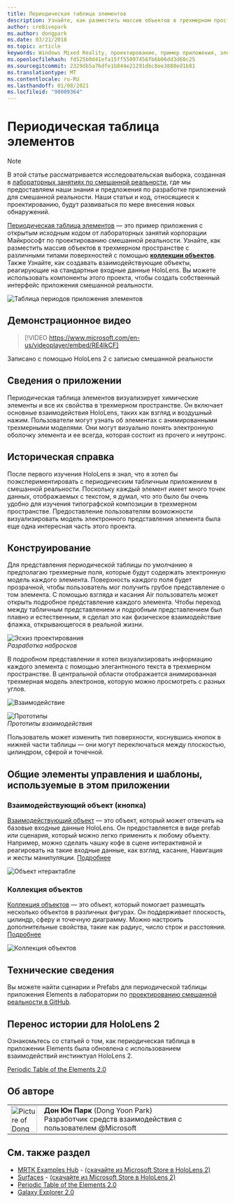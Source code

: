 ```yaml
---
title: Периодическая таблица элементов
description: Узнайте, как разместить массив объектов в трехмерном пространстве с различными типами поверхностей, используя коллекцию объектов с периодической таблицей примера приложения Elements.
author: cre8ivepark
ms.author: dongpark
ms.date: 03/21/2018
ms.topic: article
keywords: Windows Mixed Reality, проектирование, пример приложения, элементы управления, МРТК, набор средств для смешанной реальности, Unity, примеры приложений, примеры приложений, Открытый исходный код, Microsoft Store, HoloLens, гарнитура смешанной реальности, гарнитура Windows Mixed Reality, гарнитура виртуальной реальности
ms.openlocfilehash: fd525b0d41efa15ff55097456fb6b06dd3d60c25
ms.sourcegitcommit: 2329db5a76dfe1b844e21291dbc8ee3888ed1b81
ms.translationtype: MT
ms.contentlocale: ru-RU
ms.lasthandoff: 01/08/2021
ms.locfileid: "98009364"
---
```

# <a name="periodic-table-of-the-elements"></a>Периодическая таблица элементов

>[!NOTE]
>В этой статье рассматривается исследовательская выборка, созданная в [лабораторных занятиях по смешанной реальности](https://github.com/Microsoft/MRDesignLabs_Unity), где мы предоставляем наши знания и предложения по разработке приложений для смешанной реальности. Наши статьи и код, относящиеся к проектированию, будут развиваться по мере внесения новых обнаружений.

[Периодическая таблица элементов](https://github.com/Microsoft/MRDesignLabs_Unity_PeriodicTable) — это пример приложения с открытым исходным кодом от лабораторных занятий корпорации Майкрософт по проектированию смешанной реальности. Узнайте, как разместить массив объектов в трехмерном пространстве с различными типами поверхностей с помощью **[коллекции объектов](../../design/object-collection.md)**. Также Узнайте, как создавать взаимодействующие объекты, реагирующие на стандартные входные данные HoloLens. Вы можете использовать компоненты этого проекта, чтобы создать собственный интерфейс приложения смешанной реальности.

![Таблица периодов приложения элементов](images/640px-periodictable-hero.jpg)

## <a name="demo-video"></a>Демонстрационное видео 
> [!VIDEO https://www.microsoft.com/en-us/videoplayer/embed/RE4IkCF]

Записано с помощью HoloLens 2 с записью смешанной реальности

## <a name="about-the-app"></a>Сведения о приложении

Периодическая таблица элементов визуализирует химические элементы и все их свойства в трехмерном пространстве. Он включает основные взаимодействия HoloLens, таких как взгляд и воздушный нажим. Пользователи могут узнать об элементах с анимированными трехмерными моделями. Они могут визуально понять электронную оболочку элемента и ее всегда, которая состоит из прочего и неутронс.

## <a name="background"></a>Историческая справка

После первого изучения HoloLens я знал, что я хотел бы поэкспериментировать с периодическим табличным приложением в смешанной реальности. Поскольку каждый элемент имеет много точек данных, отображаемых с текстом, я думал, что это было бы очень удобно для изучения типографской композиции в трехмерном пространстве. Предоставление пользователям возможности визуализировать модель электронного представления элемента была еще одна интересная часть этого проекта.

## <a name="design"></a>Конструирование

Для представления периодической таблицы по умолчанию я предполагаю трехмерные поля, которые будут содержать электронную модель каждого элемента. Поверхность каждого поля будет прозрачной, чтобы пользователь мог получить грубое представление о том элемента. С помощью взгляда и касания Air пользователь может открыть подробное представление каждого элемента. Чтобы переход между табличным представлением и подробным представлением был плавно и естественным, я сделал это как физическое взаимодействие флажка, открывающегося в реальной жизни.

![Эскиз проектирования](images/640px-sketch20170406.jpg)<br>
*Разработка набросков*

В подробном представлении я хотел визуализировать информацию каждого элемента с помощью элегантноного текста в трехмерном пространстве. В центральной области отображается анимированная трехмерная модель электронов, которую можно просмотреть с разных углов.

![Взаимодействие](images/640px-periodictable-interaction.jpg)

![Прототипы](images/640px-periodictable-prototypes.jpg)<br>
*Прототипы взаимодействия*

Пользователь может изменить тип поверхности, коснувшись кнопок в нижней части таблицы — они могут переключаться между плоскостью, цилиндром, сферой и точечной.

## <a name="common-controls-and-patterns-used-in-this-app"></a>Общие элементы управления и шаблоны, используемые в этом приложении

### <a name="interactable-object-button"></a>Взаимодействующий объект (кнопка)

[Взаимодействующий объект](../../design/interactable-object.md) — это объект, который может отвечать на базовые входные данные HoloLens. Он предоставляется в виде prefab или сценария, который можно легко применить к любому объекту. Например, можно сделать чашку кофе в сцене интерактивной и реагировать на такие входные данные, как взгляд, касание, Навигация и жесты манипуляции. [Подробнее](../../design/interactable-object.md)

![Объект нтерактабле](images/640px-periodictable-interactableobject.jpg)

### <a name="object-collection"></a>Коллекция объектов

[Коллекция объектов](../../design/object-collection.md) — это объект, который помогает размещать несколько объектов в различных фигурах. Он поддерживает плоскость, цилиндр, сферу и точечную диаграмму. Можно настроить дополнительные свойства, такие как радиус, число строк и расстояния. [Подробнее](../../design/object-collection.md)

![Коллекция объектов](images/640px-periodictable-collections.jpg)

## <a name="technical-details"></a>Технические сведения

Вы можете найти сценарии и Prefabs для периодической таблицы приложения Elements в лаборатории по [проектированию смешанной реальности в GitHub](https://github.com/Microsoft/MRDesignLabs_Unity_PeriodicTable).

## <a name="porting-story-for-hololens-2"></a>Перенос истории для HoloLens 2

Ознакомьтесь со статьей о том, как периодическая таблица в приложении Elements была обновлена с использованием взаимодействий инстинктуал HoloLens 2.

[Periodic Table of the Elements 2.0](https://medium.com/@dongyoonpark/bringing-the-periodic-table-of-the-elements-app-to-hololens-2-with-mrtk-v2-a6e3d8362158)




## <a name="about-the-author"></a>Об авторе

<table style="border-collapse:collapse" padding-left="0px">
<tr>
<td style="border-style: none" width="60px"><img alt="Picture of Dong Yoon Park" width="60" height="60" src="images/dongyoonpark.jpg"></td>
<td style="border-style: none"><b>Дон Юн Парк</b> (Dong Yoon Park)<br>Разработчик средств взаимодействия с пользователем @Microsoft</td>
</tr>
</table>

## <a name="see-also"></a>См. также раздел

* [MRTK Examples Hub](https://microsoft.github.io/MixedRealityToolkit-Unity/Documentation/README_ExampleHub.html) - [(скачайте из Microsoft Store в HoloLens 2)](https://www.microsoft.com/en-us/p/mrtk-examples-hub/9mv8c39l2sj4)
* [Surfaces](sampleapp-surfaces.md) - [(скачайте из Microsoft Store в HoloLens 2)](https://www.microsoft.com/en-us/p/surfaces/9nvkpv3sk3x0)
* [Periodic Table of the Elements 2.0](https://medium.com/@dongyoonpark/bringing-the-periodic-table-of-the-elements-app-to-hololens-2-with-mrtk-v2-a6e3d8362158)
* [Galaxy Explorer 2.0](galaxy-explorer-update.md)